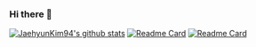 ### Hi there 👋

<!--
**JaehyunKim94/JaehyunKim94** is a ✨ _special_ ✨ repository because its `README.md` (this file) appears on your GitHub profile.

Here are some ideas to get you started:

- 🔭 I’m currently working on ...
- 🌱 I’m currently learning ...
- 👯 I’m looking to collaborate on ...
- 🤔 I’m looking for help with ...
- 💬 Ask me about ...
- 📫 How to reach me: ...
- 😄 Pronouns: ...
- ⚡ Fun fact: ...
-->
[![JaehyunKim94's github stats](https://github-readme-stats.vercel.app/api?username=JaehyunKim94)](https://github.com/anuraghazra/github-readme-stats)
[![Readme Card](https://github-readme-stats.vercel.app/api/pin/?username=JaehyunKim94&repo=Algorithm_Problem)](https://github.com/anuraghazra/github-readme-stats)
[![Readme Card](https://github-readme-stats.vercel.app/api/pin/?username=JaehyunKim94&repo=Project_mindgitter)](https://github.com/anuraghazra/github-readme-stats)
